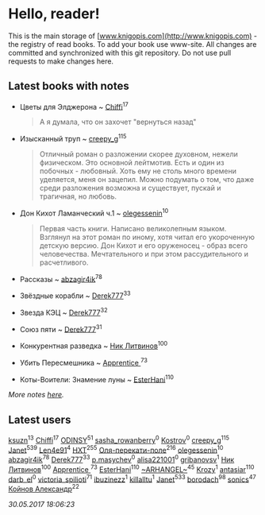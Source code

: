 # Hello, reader!
This is the main storage of [www.knigopis.com](http://www.knigopis.com) - the registry of read books.
To add your book use www-site. All changes are committed and synchronized with this git repository.
Do not use pull requests to make changes here.


## Latest books with notes
* Цветы для Элджерона ~ [Chiffi](users/105/105831994080785626680-google)<sup>17</sup>
    > А я думала,  что он захочет "вернуться назад"

* Изысканный труп ~ [creepy_g](users/747/74743045-vkontakte)<sup>115</sup>
    > Отличный роман о разложении скорее духовном, нежели физическом. Это основной лейтмотив. Есть и один из побочных - любовный. Хоть ему не столь много времени уделяется, меня он зацепил. Можно подумать о том, что даже среди разложения возможна и существует, пускай и трагичная, но любовь.

* Дон Кихот Ламанческий ч.1 ~ [olegessenin](users/390/3901448-vkontakte)<sup>10</sup>
    > Первая часть книги. Написано великолепным языком. Взглянул на этот роман по иному, хотя читал его укороченную детскую версию. Дон Кихот и его оруженосец - образ всего человечества. Мечтательного и при этом рассудительного и расчетливого.

* Рассказы ~ [abzagir4ik](users/362/3621623-vkontakte)<sup>78</sup>

* Звёздные корабли ~ [Derek777](users/153/15386028-yandex)<sup>33</sup>

* Звезда КЭЦ ~ [Derek777](users/153/15386028-yandex)<sup>32</sup>

* Союз пяти ~ [Derek777](users/153/15386028-yandex)<sup>31</sup>

* Конкурентная разведка ~ [Ник Литвинов](users/241/241974816-vkontakte)<sup>100</sup>

* Убить Пересмешника ~ [Apprentice ](users/528/52821952-vkontakte)<sup>73</sup>

* Коты-Воители: Знамение луны ~ [EsterHani](users/305/30558181-vkontakte)<sup>110</sup>


_More notes [here](latest_books_with_notes.md)._


## Latest users
[ksuzn](users/118/1187171844676492-facebook)<sup>13</sup> 
[Chiffi](users/105/105831994080785626680-google)<sup>17</sup> 
[ODINSY](users/100/100978570902186865324-google)<sup>51</sup> 
[sasha_rowanberry](users/285/28594123-vkontakte)<sup>0</sup> 
[Kostrov](users/109/109099938050992847243-google)<sup>0</sup> 
[creepy_g](users/747/74743045-vkontakte)<sup>115</sup> 
[Janet](users/108/108113656204404967440-google)<sup>539</sup> 
[Len4e91](users/254/254448176-yandex)<sup>4</sup> 
[HXT](users/100/100002563462782-facebook)<sup>255</sup> 
[Оля-перекати-поле](users/108/10848515355906827860-mailru)<sup>216</sup> 
[olegessenin](users/390/3901448-vkontakte)<sup>10</sup> 
[abzagir4ik](users/362/3621623-vkontakte)<sup>78</sup> 
[Derek777](users/153/15386028-yandex)<sup>33</sup> 
[p.masychev](users/282/282494905-vkontakte)<sup>0</sup> 
[alisa221001](users/172/172405580-vkontakte)<sup>0</sup> 
[gribanovsv](users/701/7011021-vkontakte)<sup>1</sup> 
[Ник Литвинов](users/241/241974816-vkontakte)<sup>100</sup> 
[Apprentice ](users/528/52821952-vkontakte)<sup>73</sup> 
[EsterHani](users/305/30558181-vkontakte)<sup>110</sup> 
[~ARHANGEL~](users/642/64251996-vkontakte)<sup>45</sup> 
[Krozy](users/100/100001728431584-facebook)<sup>1</sup> 
[antasiar](users/688/68827372-vkontakte)<sup>110</sup> 
[darb_el](users/184/184135339-vkontakte)<sup>0</sup> 
[victoria_spilioti](users/219/219259003-vkontakte)<sup>71</sup> 
[ibuzinezz](users/430/430126578-vkontakte)<sup>1</sup> 
[killalltu](users/118/1188128011316384-facebook)<sup>1</sup> 
[Janet](users/205/20565064-vkontakte)<sup>533</sup> 
[borodach](users/157/15706320-vkontakte)<sup>98</sup> 
[sonics](users/588/5880221-vkontakte)<sup>47</sup> 
[Койнов Александр](users/414/414040473-vkontakte)<sup>22</sup> 


_30.05.2017 18:06:23_
